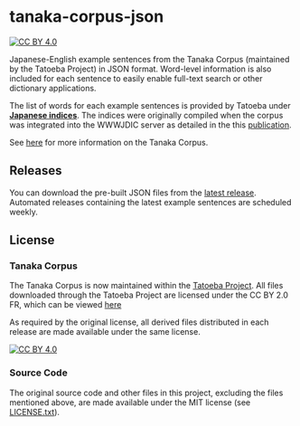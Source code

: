 # tanaka-corpus-json

[![CC BY 4.0][cc-by-shield]][cc-by]

Japanese-English example sentences from the Tanaka Corpus (maintained by the Tatoeba Project) in JSON format.  Word-level information is also included for each sentence to easily enable full-text search or other dictionary applications.  

The list of words for each example sentences is provided by Tatoeba under  [<b>Japanese indices</b>](https://tatoeba.org/en/downloads).  The indices were originally compiled when the corpus was integrated into the WWWJDIC server as detailed in the this [publication](https://www.edrdg.org/~jwb/paperdir/dicexamples.html).

See [here](https://www.edrdg.org/wiki/index.php/Tanaka_Corpus) for more information on the Tanaka Corpus.

## Releases

You can download the pre-built JSON files from the [latest release](https://github.com/mwhirls/tanaka-corpus-json/releases/latest).  Automated releases containing the latest example sentences are scheduled weekly.

## License

### Tanaka Corpus

The Tanaka Corpus is now maintained within the [Tatoeba Project](https://tatoeba.org/en/downloads).  All files downloaded through the Tatoeba Project are licensed under the CC BY 2.0 FR, which can be viewed [here][cc-by]

As required by the original license, all derived files distributed in each release are made available under the same license.

[![CC BY 4.0][cc-by-image]][cc-by]

[cc-by]: https://creativecommons.org/licenses/by/2.0/fr/deed.en
[cc-by-image]: https://i.creativecommons.org/l/by/4.0/88x31.png
[cc-by-shield]: https://img.shields.io/badge/License-CC%20BY%204.0-lightgrey.svg

### Source Code
The original source code and other files in this project, excluding the files mentioned above, are made available under the MIT license (see [LICENSE.txt](LICENSE.txt)).